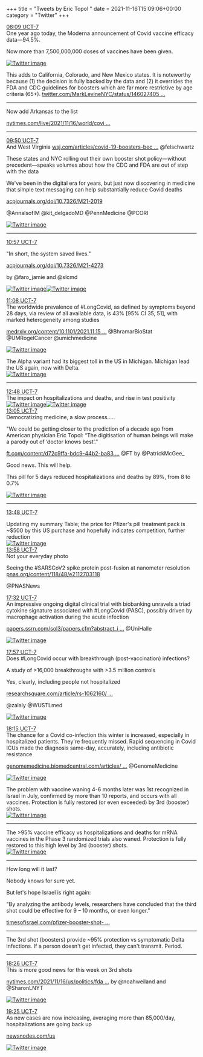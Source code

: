 +++
title = "Tweets by Eric Topol " 
date = 2021-11-16T15:09:06+00:00
category = "Twitter"
+++
<div class="tweet"> 
<div class="profile"> 
<a href="https://twitter.com/erictopol/status/1460625984428789771" target="_blank" rel="noreferer">08:09 UCT-7</a> 
</div> 
<div class="content"> 
One year ago today, the Moderna announcement of  Covid vaccine efficacy data—94.5%. 

Now more than 7,500,000,000 doses of vaccines have been given. </div> 
<a href="/twitter/erictopol/images/FEUuCCIVkAkexyd.jpg"  ><img src="/twitter/erictopol/images/FEUuCCIVkAkexyd.jpg" alt="Twitter image" ></img></a></div> 
<div class="thread"> 
<div class="thread-content"> 
This adds to California, Colorado, and New Mexico states. It is noteworthy because (1) the decision is fully backed by the data and (2) it overrides the FDA and CDC guidelines for boosters which are far more restrictive by age criteria (65+). <a href="https://twitter.com/MarkLevineNYC/status/1460274055567843334" target="_blank" rel="noreferer">twitter.com/MarkLevineNYC/status/146027405 ...</a> 
</div> 
<hr><div class="thread-content"> 
Now add Arkansas to the list

<a href="https://www.nytimes.com/live/2021/11/16/world/covid-vaccine-boosters-mandates#arkansas-boosters-adults-covid" target="_blank" rel="noreferer">nytimes.com/live/2021/11/16/world/covi ...</a> 
</div> 
<hr><div class="profile"> 
<a href="https://twitter.com/erictopol/status/1460651450279743496" target="_blank" rel="noreferer">09:50 UCT-7</a> 
</div> 
<div class="content"> 
And West Virginia <a href="https://www.wsj.com/articles/covid-19-boosters-become-available-to-all-adults-across-several-states-cities-11637067602?mod=Searchresults_pos1&page=1" target="_blank" rel="noreferer">wsj.com/articles/covid-19-boosters-bec ...</a> 
  @felschwartz 

These states and NYC rolling out their own booster shot policy—without precedent—speaks volumes about how the CDC and FDA are out of step with the data</div> 
</div> 
<div class="thread"> 
<div class="thread-content"> 
We've been in the digital era for years, but just now discovering in medicine that simple text messaging can help substantially reduce Covid deaths

<a href="https://www.acpjournals.org/doi/10.7326/M21-2019" target="_blank" rel="noreferer">acpjournals.org/doi/10.7326/M21-2019</a> 


@AnnalsofIM @kit_delgadoMD @PennMedicine @PCORI </div> 
<a href="/twitter/erictopol/images/FEVQrUsUUAALb53.jpg"  ><img src="/twitter/erictopol/images/FEVQrUsUUAALb53.jpg" alt="Twitter image" ></img></a><hr><div class="profile"> 
<a href="https://twitter.com/erictopol/status/1460668319493623808" target="_blank" rel="noreferer">10:57 UCT-7</a> 
</div> 
<div class="content"> 
"In short, the system saved lives."

<a href="https://www.acpjournals.org/doi/10.7326/M21-4273" target="_blank" rel="noreferer">acpjournals.org/doi/10.7326/M21-4273</a> 


by @faro_jamie and @slcmd </div> 
<a href="/twitter/erictopol/images/FEVVzaKVEAcRUa3.jpg"  ><img src="/twitter/erictopol/images/FEVVzaKVEAcRUa3.jpg" alt="Twitter image" ></img></a><a href="/twitter/erictopol/images/FEVV0sKUcAYIR9f.jpg"  ><img src="/twitter/erictopol/images/FEVV0sKUcAYIR9f.jpg" alt="Twitter image" ></img></a></div> 
<div class="tweet"> 
<div class="profile"> 
<a href="https://twitter.com/erictopol/status/1460671071502278656" target="_blank" rel="noreferer">11:08 UCT-7</a> 
</div> 
<div class="content"> 
The worldwide prevalence of #LongCovid, as defined by symptoms beyond 28 days, via review of all available data, is 43% [95% CI 35, 51], with marked heterogeneity among studies

<a href="https://www.medrxiv.org/content/10.1101/2021.11.15.21266377v1" target="_blank" rel="noreferer">medrxiv.org/content/10.1101/2021.11.15 ...</a> 
 @BhramarBioStat @UMRogelCancer @umichmedicine </div> 
<a href="/twitter/erictopol/images/FEVXEF9UYAg7MuJ.jpg"  ><img src="/twitter/erictopol/images/FEVXEF9UYAg7MuJ.jpg" alt="Twitter image" ></img></a></div> 
<div class="thread"> 
<div class="thread-content"> 
The Alpha variant had its biggest toll in the US in Michigan. Michigan lead the US again, now with Delta. </div> 
<a href="/twitter/erictopol/images/FEVtlaDUUAEP-nE.jpg"  ><img src="/twitter/erictopol/images/FEVtlaDUUAEP-nE.jpg" alt="Twitter image" ></img></a><hr><div class="profile"> 
<a href="https://twitter.com/erictopol/status/1460696319274545152" target="_blank" rel="noreferer">12:48 UCT-7</a> 
</div> 
<div class="content"> 
The impact on hospitalizations and deaths, and rise in test positivity </div> 
<a href="/twitter/erictopol/images/FEVveSSVIAA-HAg.jpg"  ><img src="/twitter/erictopol/images/FEVveSSVIAA-HAg.jpg" alt="Twitter image" ></img></a><a href="/twitter/erictopol/images/FEVvXU6VQAAGGJS.jpg"  ><img src="/twitter/erictopol/images/FEVvXU6VQAAGGJS.jpg" alt="Twitter image" ></img></a></div> 
<div class="tweet"> 
<div class="profile"> 
<a href="https://twitter.com/erictopol/status/1460700560143773697" target="_blank" rel="noreferer">13:05 UCT-7</a> 
</div> 
<div class="content"> 
Democratizing medicine, a slow process.....

"We could be getting closer to the prediction of a decade ago from American physician Eric Topol: “The digitisation of human beings will make a parody out of ‘doctor knows best’.”

<a href="https://www.ft.com/content/d72c9ffa-bdc9-44b2-ba83-4ee625da4ae8" target="_blank" rel="noreferer">ft.com/content/d72c9ffa-bdc9-44b2-ba83 ...</a> 
 @FT by @PatrickMcGee_</div> 
</div> 
<div class="thread"> 
<div class="thread-content"> 
Good news. This will help.

This pill for 5 days reduced hospitalizations and deaths by 89%, from 8 to 0.7% </div> 
<a href="/twitter/erictopol/images/FEVe6WkVEAEWwtU.jpg"  ><img src="/twitter/erictopol/images/FEVe6WkVEAEWwtU.jpg" alt="Twitter image" ></img></a><hr><div class="profile"> 
<a href="https://twitter.com/erictopol/status/1460711325588353032" target="_blank" rel="noreferer">13:48 UCT-7</a> 
</div> 
<div class="content"> 
Updating my summary Table; the price for Pfizer's pill treatment pack is ~$500 by this US purchase and hopefully indicates competition, further reduction </div> 
<a href="/twitter/erictopol/images/FEV8mN3UYAEvU7C.png"  ><img src="/twitter/erictopol/images/FEV8mN3UYAEvU7C.png" alt="Twitter image" ></img></a></div> 
<div class="tweet"> 
<div class="profile"> 
<a href="https://twitter.com/erictopol/status/1460713926362951681" target="_blank" rel="noreferer">13:58 UCT-7</a> 
</div> 
<div class="content"> 
Not your everyday photo

Seeing the #SARSCoV2 spike protein post-fusion at nanometer resolution <a href="https://www.pnas.org/content/118/48/e2112703118" target="_blank" rel="noreferer">pnas.org/content/118/48/e2112703118</a> 


@PNASNews</div> 
</div> 
<div class="tweet"> 
<div class="profile"> 
<a href="https://twitter.com/erictopol/status/1460767733029605378" target="_blank" rel="noreferer">17:32 UCT-7</a> 
</div> 
<div class="content"> 
An impressive ongoing digital clinical trial with biobanking unravels a triad cytokine signature associated with #LongCovid (PASC), possibly driven by macrophage activation during the acute infection

<a href="https://papers.ssrn.com/sol3/papers.cfm?abstract_id=3963839" target="_blank" rel="noreferer">papers.ssrn.com/sol3/papers.cfm?abstract_i ...</a> 
 @UniHalle </div> 
<a href="/twitter/erictopol/images/FEWvPufVEAQH18Y.jpg"  ><img src="/twitter/erictopol/images/FEWvPufVEAQH18Y.jpg" alt="Twitter image" ></img></a></div> 
<div class="tweet"> 
<div class="profile"> 
<a href="https://twitter.com/erictopol/status/1460774037617987584" target="_blank" rel="noreferer">17:57 UCT-7</a> 
</div> 
<div class="content"> 
Does #LongCovid occur with breakthrough (post-vaccination) infections?

A study of &gt;16,000 breakthroughs with &gt;3.5 million controls

Yes, clearly, including people not hospitalized

<a href="https://www.researchsquare.com/article/rs-1062160/v1" target="_blank" rel="noreferer">researchsquare.com/article/rs-1062160/ ...</a> 


@zalaly @WUSTLmed </div> 
<a href="/twitter/erictopol/images/FEW1Hd2UcAQrE2e.jpg"  ><img src="/twitter/erictopol/images/FEW1Hd2UcAQrE2e.jpg" alt="Twitter image" ></img></a></div> 
<div class="tweet"> 
<div class="profile"> 
<a href="https://twitter.com/erictopol/status/1460778503968735235" target="_blank" rel="noreferer">18:15 UCT-7</a> 
</div> 
<div class="content"> 
The chance for a Covid co-infection this winter is increased, especially in hospitalized patients. They're frequently missed. Rapid sequencing in Covid ICUs made the diagnosis same-day, accurately, including antibiotic resistance

<a href="https://genomemedicine.biomedcentral.com/articles/10.1186/s13073-021-00991-y" target="_blank" rel="noreferer">genomemedicine.biomedcentral.com/articles/ ...</a> 
 @GenomeMedicine </div> 
<a href="/twitter/erictopol/images/FEW34wsUUAkJkof.jpg"  ><img src="/twitter/erictopol/images/FEW34wsUUAkJkof.jpg" alt="Twitter image" ></img></a></div> 
<div class="thread"> 
<div class="thread-content"> 
The problem with vaccine waning 4-6 months later was 1st recognized in Israel in July, confirmed by more than 10 reports, and occurs with all vaccines. Protection is fully restored (or even exceeded) by 3rd (booster) shots. </div> 
<a href="/twitter/erictopol/images/FEUx_YaUYAg8GFX.png"  ><img src="/twitter/erictopol/images/FEUx_YaUYAg8GFX.png" alt="Twitter image" ></img></a><hr><div class="thread-content"> 
The &gt;95% vaccine efficacy vs hospitalizations and deaths for mRNA vaccines in the Phase 3 randomized trials also waned. Protection is fully restored to this high level by 3rd (booster) shots. </div> 
<a href="/twitter/erictopol/images/FEU0B5DVgAMnlkk.png"  ><img src="/twitter/erictopol/images/FEU0B5DVgAMnlkk.png" alt="Twitter image" ></img></a><hr><div class="thread-content"> 
How long will it last? 

Nobody knows for sure yet.

But let's hope Israel is right again:

"By analyzing the antibody levels, researchers have concluded that the third shot could be effective for 9 – 10 months, or even longer."

<a href="https://www.timesofisrael.com/pfizer-booster-shot-could-offer-protection-for-9-10-months-initial-data/" target="_blank" rel="noreferer">timesofisrael.com/pfizer-booster-shot- ...</a> 
</div> 
<hr><div class="thread-content"> 
The 3rd shot (boosters) provide ~95% protection vs symptomatic Delta infections. If a person doesn't get infected, they can't transmit. Period.</div> 
<hr><div class="profile"> 
<a href="https://twitter.com/erictopol/status/1460781442208698370" target="_blank" rel="noreferer">18:26 UCT-7</a> 
</div> 
<div class="content"> 
This is more good news for this week on 3rd shots

<a href="https://www.nytimes.com/2021/11/16/us/politics/fda-pfizer-booster-shot.html" target="_blank" rel="noreferer">nytimes.com/2021/11/16/us/politics/fda ...</a> 
 by @noahweiland and @SharonLNYT </div> 
<a href="/twitter/erictopol/images/FEW86ukUUAQfJR0.jpg"  ><img src="/twitter/erictopol/images/FEW86ukUUAQfJR0.jpg" alt="Twitter image" ></img></a></div> 
<div class="tweet"> 
<div class="profile"> 
<a href="https://twitter.com/erictopol/status/1460796145806942214" target="_blank" rel="noreferer">19:25 UCT-7</a> 
</div> 
<div class="content"> 
As new cases are now increasing, averaging more than 85,000/day, hospitalizations are going back up

<a href="https://newsnodes.com/us" target="_blank" rel="noreferer">newsnodes.com/us</a> 
 </div> 
<a href="/twitter/erictopol/images/FEXJ5DlVgAA0_Ng.jpg"  ><img src="/twitter/erictopol/images/FEXJ5DlVgAA0_Ng.jpg" alt="Twitter image" ></img></a></div> 


